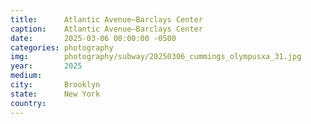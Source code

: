```yaml
---
title:  	Atlantic Avenue–Barclays Center
caption:	Atlantic Avenue–Barclays Center
date:   	2025-03-06 00:00:00 -0500
categories: photography
img:		photography/subway/20250306_cummings_olympusxa_31.jpg
year:		2025
medium:
city:		Brooklyn
state:		New York
country:
---
```

